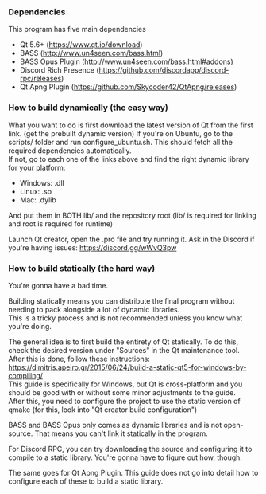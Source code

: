 ### Dependencies

This program has five main dependencies

* Qt 5.6+ (https://www.qt.io/download)
* BASS (http://www.un4seen.com/bass.html)
* BASS Opus Plugin (http://www.un4seen.com/bass.html#addons)
* Discord Rich Presence (https://github.com/discordapp/discord-rpc/releases)
* Qt Apng Plugin (https://github.com/Skycoder42/QtApng/releases)

### How to build dynamically (the easy way)

What you want to do is first download the latest version of Qt from the first link. (get the prebuilt dynamic version)
If you're on Ubuntu, go to the scripts/ folder and run configure_ubuntu.sh. This should fetch all the required dependencies automatically.  
If not, go to each one of the links above and find the right dynamic library for your platform:
* Windows: .dll
* Linux: .so
* Mac: .dylib

And put them in BOTH lib/ and the repository root (lib/ is required for linking and root is required for runtime)

Launch Qt creator, open the .pro file and try running it. Ask in the Discord if you're having issues: https://discord.gg/wWvQ3pw  

### How to build statically (the hard way)

You're gonna have a bad time.  
  
Building statically means you can distribute the final program without needing to pack alongside a lot of dynamic libraries.  
This is a tricky process and is not recommended unless you know what you're doing.  

The general idea is to first build the entirety of Qt statically. To do this, check the desired version under "Sources" in the Qt maintenance tool.  
After this is done, follow these instructions: https://dimitris.apeiro.gr/2015/06/24/build-a-static-qt5-for-windows-by-compiling/  
This guide is specifically for Windows, but Qt is cross-platform and you should be good with or without some minor adjustments to the guide.  
After this, you need to configure the project to use the static version of qmake (for this, look into "Qt creator build configuration")

BASS and BASS Opus only comes as dynamic libraries and is not open-source. That means you can't link it statically in the program.  

For Discord RPC, you can try downloading the source and configuring it to compile to a static library. You're gonna have to figure out how, though.  

The same goes for Qt Apng Plugin. This guide does not go into detail how to configure each of these to build a static library.

